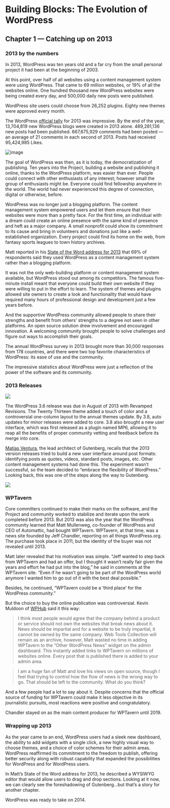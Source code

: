 # Building Blocks: The Evolution of WordPress 
## Chapter 1 — Catching up on 2013
### 2013 by the numbers

In 2013, WordPress was ten years old and a far cry from the small personal project it had been at the beginning of 2003. 

At this point, over half of all websites using a content management system were using WordPress. That came to 69 million websites, or 19% of all the websites online. One hundred thousand new WordPress websites were being created every day, and 500,000 daily new posts were published. 

WordPress site users could choose from 26,252 plugins. Eighty new themes were approved every month. 

The WordPress [official tally](https://wordpress.com/blog/2014/01/06/2013-review/) for 2013 was impressive. By the end of the year, 13,704,819 new WordPress blogs were created in 2013 alone. 489,281,136 new posts had been published. 667,675,929 comments had been posted — an average of 21 comments in each second of 2013. Posts had received 95,424,985 Likes. 

![image](https://github.com/WordPress/wp20-book/assets/90657387/f641732f-6d09-4565-9325-8a3d463750c4)


The goal of WordPress was then, as it is today, the democratization of publishing. Ten years into the Project, building a website and publishing it online, thanks to the WordPress platform, was easier than ever. People could connect with  other enthusiasts of any interest; however small the group of enthusiasts might be. Everyone could find fellowship anywhere in the world. The world had never experienced this degree of connection, digital or otherwise, before.

WordPress was no longer just a blogging platform. The content management system empowered users and let them ensure that their websites were more than a pretty face. For the first time, an individual with a dream could create an online presence with the same kind of presence and heft as a major company. A small nonprofit could show its commitment to its cause and bring in volunteers and donations just like a well-established organization. Every project could find its home on the web, from fantasy sports leagues to town history archives.

Matt reported in his [State of the Word address for 2013](https://www.youtube.com/watch?v=4OczuAfRZyc) that 69% of respondents said they used WordPress as a content management system rather than a blogging platform. 

It was not the only web-building platform or content management system available, but WordPress stood out among its competitors. The famous five-minute install meant that everyone could build their own website if they were willing to put in the effort to learn. The system of themes and plugins allowed site owners to create a look and functionality that would have required many hours of professional design and development just a few years before. 

And the supportive WordPress community allowed people to share their strengths and benefit from others’ strengths to a degree not seen in other platforms. An open source solution drew involvement and encouraged innovation. A welcoming community brought people to solve challenges and figure out ways to accomplish their goals. 

The annual WordPress survey in 2013 brought more than 30,000 responses from 178 countries, and there were two top favorite characteristics of WordPress: its ease of use and the community. 

The impressive statistics about WordPress were just a reflection of the power of the software and its community.

### 2013 Releases 

![](https://i0.wp.com/themes.svn.wordpress.org/twentythirteen/3.8/screenshot.png?w=572&strip=all)


The WordPress 3.6 release was due in August of 2013 with Revamped Revisions. The Twenty Thirteen theme added a touch of color and a controversial one-column layout to the annual themes update. By 3.8, auto updates for minor releases were added to core. 3.8 also brought a new user interface, which was first released as a plugin named MP6, allowing it to reap all the benefits of proper community vetting and feedback before its merge into core.

[Matías Ventura](https://profiles.wordpress.org/matveb/), the lead architect of Gutenberg, recalls that the 2013 version releases tried to build a new user interface around post formats: identifying posts as quotes, videos, standard posts, images, etc. Other content management systems had done this. The experiment wasn’t successful, so the team decided to “embrace the flexibility of WordPress.” Looking back, this was one of the steps along the way to Gutenberg.

![](https://en-blog.files.wordpress.com/2016/04/wordpress-future-dashboard.png?w=1438&h=918)

### WPTavern

Core committers continued to make their marks on the software, and the Project and community worked to stabilize and iterate upon the work completed before 2013. But 2013 was also the year that the WordPress community learned that Matt Mullenweg, co-founder of WordPress and CEO of Automattic, had bought WPTavern. WPTavern, at that time, was a news site founded by Jeff Chandler, reporting on all things WordPress.org. The purchase took place in 2011, but the identity of the buyer was not revealed until 2013.

Matt later revealed that his motivation was simple. “Jeff wanted to step back from WPTavern and had an offer, but I thought it wasn’t really fair given the years and effort he had put into the blog,” he said in comments at the WPTavern site. “Even if he wasn’t going to be part of the WordPress world anymore I wanted him to go out of it with the best deal possible.”

Besides, he continued, “WPTavern could be a ‘third place’ for the WordPress community.”

But the choice to buy the online publication was controversial. Kevin Muldoon of [WPHub](https://www.wphub.com/blog/posts/wordpress-in-2013/) said it this way:

> I think most people would agree that the company behind a product or service should not own the websites that break news about it. News should be impartial and for a website to be truly impartial, it cannot be owned by the same company. Web Tools Collection will remain as an archive, however, Matt wasted no time in adding WPTavern to the “Other WordPress News” widget on the admin dashboard. This instantly added links to WPTavern on millions of websites online. Every post that is published there is added to your admin area.

> I am a huge fan of Matt and love his views on open source, though I feel that trying to control how the flow of news is the wrong way to go. That should be left to the community. What do you think? 

And a few people had a lot to say about it. Despite concerns that the official source of funding for WPTavern could make it less objective in its journalistic pursuits, most reactions were positive and congratulatory. 

Chandler stayed on as the main content producer for WPTavern until 2019.

### Wrapping up 2013

As the year came to an end, WordPress users had a sleek new dashboard, the ability to add widgets with a single click, a new highly visual way to choose themes, and a choice of color schemes for their admin areas. WordPress reaffirmed its commitment to the freedom to publish, offering better security along with robust capability that expanded the possibilities for WordPress and for WordPress users. 

In Matt’s State of the Word address for 2013, he described a WYSIWYG editor that would allow users to drag and drop sections. Looking at it now, we can clearly see the foreshadowing of Gutenberg…but that’s a story for another chapter.

WordPress was ready to take on 2014.

